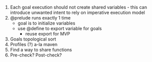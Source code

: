 
1. Each goal execution should not create shared variables - this can introduce unwanted intent to rely on imperative execution model
2. @prelude runs exactly 1 time
    - goal is to initialize variables
    - use @define to export variable for goals
        - reuse export for MVP
3. Goals topological sort
4. Profiles (?) a-la maven
5. Find a way to share functions
6. Pre-check? Post-check?
